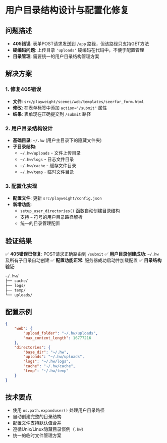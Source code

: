 # 用户目录结构设计与配置化修复

## 问题描述
- **405错误**: 表单POST请求发送到 `/app` 路径，但该路径只支持GET方法
- **硬编码问题**: 上传目录 `'uploads'` 硬编码在代码中，不便于配置管理
- **目录管理**: 需要统一的用户目录结构管理方案

## 解决方案

### 1. 修复405错误
- **文件**: `src/playweight/scenes/web/templates/seerfar_form.html`
- **修改**: 在表单标签中添加 `action="/submit"` 属性
- **结果**: 表单现在正确提交到 `/submit` 路径

### 2. 用户目录结构设计
- **基础目录**: `~/.hw` (用户主目录下的隐藏文件夹)
- **子目录结构**:
  - `~/.hw/uploads` - 文件上传目录
  - `~/.hw/logs` - 日志文件目录
  - `~/.hw/cache` - 缓存文件目录
  - `~/.hw/temp` - 临时文件目录

### 3. 配置化实现
- **配置文件**: 更新 `src/playweight/config.json`
- **新增功能**: 
  - `setup_user_directories()` 函数自动创建目录结构
  - 支持 `~` 符号的用户目录路径解析
  - 统一的目录管理配置

## 验证结果
✅ **405错误已修复**: POST请求正确路由到 `/submit`
✅ **用户目录创建成功**: `~/.hw` 及所有子目录自动创建
✅ **配置功能正常**: 服务器成功启动并加载配置
✅ **目录结构验证**: 
```bash
~/.hw/
├── cache/
├── logs/
├── temp/
└── uploads/
```

## 配置示例
```json
{
    "web": {
        "upload_folder": "~/.hw/uploads",
        "max_content_length": 16777216
    },
    "directories": {
        "base_dir": "~/.hw",
        "uploads": "~/.hw/uploads",
        "logs": "~/.hw/logs",
        "cache": "~/.hw/cache",
        "temp": "~/.hw/temp"
    }
}
```

## 技术要点
- 使用 `os.path.expanduser()` 处理用户目录路径
- 自动创建完整的目录结构
- 配置文件支持默认值合并
- 遵循Unix/Linux隐藏目录惯例（`.hw`）
- 统一的临时文件管理方案